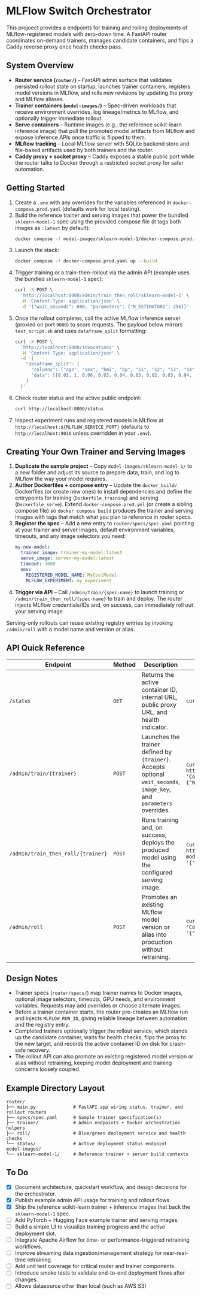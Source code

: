 # MLFlow Switch Orchestrator

This projoect provides a endpoints for training and rolling deployments of MLflow-registered models with zero-down time. A FastAPI router coordinates on-demand trainers, manages candidate containers, and flips a Caddy reverse proxy once health checks pass.

## System Overview

- **Router service (`router/`)** – FastAPI admin surface that validates persisted rollout state on startup, launches trainer containers, registers model versions in MLflow, and rolls new revisions by updating the proxy and MLflow aliases.
- **Trainer containers (`model-images/`)** – Spec-driven workloads that receive environment overrides, log lineage/metrics to MLflow, and optionally trigger immediate rollout.
- **Serve containers** – Runtime images (e.g., the reference scikit-learn inference image) that pull the promoted model artifacts from MLflow and expose inference APIs once traffic is flipped to them.
- **MLflow tracking** – Local MLflow server with SQLite backend store and file-based artifacts used by both trainers and the router.
- **Caddy proxy + socket proxy** – Caddy exposes a stable public port while the router talks to Docker through a restricted socket proxy for safer automation.

## Getting Started
1. Create a `.env` with any overrides for the variables referenced in `docker-compose.prod.yaml` (defaults work for local testing).
2. Build the reference trainer and serving images that power the bundled `sklearn-model-1` spec using the provided compose file (it tags both images as `:latest` by default):
   ```bash
   docker compose -f model-images/sklearn-model-1/docker-compose.prod.yml build
   ```
3. Launch the stack:
   ```bash
   docker compose -f docker-compose.prod.yaml up --build
   ```
4. Trigger training or a train-then-rollout via the admin API (example uses the bundled `sklearn-model-1` spec):
   ```bash
   curl -X POST \
     'http://localhost:8000/admin/train_then_roll/sklearn-model-1' \
     -H 'Content-Type: application/json' \
     -d '{"wait_seconds": 600, "parameters": {"N_ESTIMATORS": 256}}'
   ```
5. Once the rollout completes, call the active MLflow inference server (proxied on port `9000`) to score requests. The payload below mirrors `test_script.sh` and uses `dataframe_split` formatting:
   ```bash
   curl -X POST \
     'http://localhost:9000/invocations' \
     -H 'Content-Type: application/json' \
     -d '{
       "dataframe_split": {
         "columns": ["age", "sex", "bmi", "bp", "s1", "s2", "s3", "s4", "s5", "s6"],
         "data": [[0.03, 1, 0.06, 0.03, 0.04, 0.03, 0.02, 0.03, 0.04, 0.01]]
       }
     }'
   ```
6. Check router status and the active public endpoint:
   ```bash
   curl http://localhost:8000/status
   ```
7. Inspect experiment runs and registered models in MLflow at `http://localhost:${MLFLOW_SERVICE_PORT}` (defaults to `http://localhost:9010` unless overridden in your `.env`).

## Creating Your Own Trainer and Serving Images
1. **Duplicate the sample project** – Copy `model-images/sklearn-model-1/` to a new folder and adjust its source to prepare data, train, and log to MLflow the way your model requires.
2. **Author Dockerfiles + compose entry** – Update the `docker_build/` Dockerfiles (or create new ones) to install dependencies and define the entrypoints for training (`Dockerfile_training`) and serving (`Dockerfile_serve`). Extend `docker-compose.prod.yml` (or create a sibling compose file) so `docker compose build` produces the trainer and serving images with tags that match what you plan to reference in router specs.
3. **Register the spec** – Add a new entry to `router/specs/spec.yaml` pointing at your trainer and server images, default environment variables, timeouts, and any image selectors you need:
   ```yaml
   my-new-model:
     trainer_image: trainer-my-model:latest
     serve_image: server-my-model:latest
     timeout: 3600
     env:
       REGISTERED_MODEL_NAME: MyCoolModel
       MLFLOW_EXPERIMENT: my_experiment
   ```
4. **Trigger via API** – Call `/admin/train/{spec-name}` to launch training or `/admin/train_then_roll/{spec-name}` to train and deploy. The router injects MLflow credentials/IDs and, on success, can immediately roll out your serving image.

Serving-only rollouts can reuse existing registry entries by invoking `/admin/roll` with a model name and version or alias.

## API Quick Reference

| Endpoint | Method | Description | Example |
| --- | --- | --- | --- |
| `/status` | `GET` | Returns the active container ID, internal URL, public proxy URL, and health indicator. | `curl http://localhost:8000/status` |
| `/admin/train/{trainer}` | `POST` | Launches the trainer defined by `{trainer}`. Accepts optional `wait_seconds`, `image_key`, and `parameters` overrides. | `curl -X POST http://localhost:8000/admin/train/sklearn-model-1 -H 'Content-Type: application/json' -d '{"parameters":{"N_ESTIMATORS":128}}'` |
| `/admin/train_then_roll/{trainer}` | `POST` | Runs training and, on success, deploys the produced model using the configured serving image. | `curl -X POST http://localhost:8000/admin/train_then_roll/sklearn-model-1 -H 'Content-Type: application/json' -d '{"wait_seconds":600}'` |
| `/admin/roll` | `POST` | Promotes an existing MLflow model version or alias into production without retraining. | `curl -X POST http://localhost:8000/admin/roll -H 'Content-Type: application/json' -d '{"name":"DiabetesRF","ref":"@staging"}'` |

## Design Notes
- Trainer specs (`router/specs/`) map trainer names to Docker images, optional image selectors, timeouts, GPU needs, and environment variables. Requests may add overrides or choose alternate images.
- Before a trainer container starts, the router pre-creates an MLflow run and injects `MLFLOW_RUN_ID`, giving reliable lineage between automation and the registry entry.
- Completed trainers optionally trigger the rollout service, which stands up the candidate container, waits for health checks, flips the proxy to the new target, and records the active container ID on disk for crash-safe recovery.
- The rollout API can also promote an existing registered model version or alias without retraining, keeping model deployment and training concerns loosely coupled.

## Example Directory Layout
```
router/
├── main.py              # FastAPI app wiring status, trainer, and rollout routers
├── specs/spec.yaml      # Sample trainer specification(s)
├── trainer/             # Admin endpoints + Docker orchestration helpers
├── roll/                # Blue/green deployment service and health checks
└── status/              # Active deployment status endpoint
model-images/
└── sklearn-model-1/     # Reference trainer + server build contexts
```

## To Do
- [x] Document architecture, quickstart workflow, and design decisions for the orchestrator.
- [x] Publish example admin API usage for training and rollout flows.
- [x] Ship the reference scikit-learn trainer + inference images that back the `sklearn-model-1` spec.
- [ ] Add PyTorch + Hugging Face example trainer and serving images.
- [ ] Build a simple UI to visualize training progress and the active deployment slot.
- [ ] Integrate Apache Airflow for time- or performance-triggered retraining workflows.
- [ ] Improve streaming data ingestion/management strategy for near-real-time retraining.
- [ ] Add unit test coverage for critical router and trainer components.
- [ ] Introduce smoke tests to validate end-to-end deployment flows after changes.
- [ ] Allows datasource other than local (such as AWS S3)
